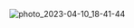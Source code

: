![photo_2023-04-10_18-41-44](https://user-images.githubusercontent.com/99496645/230907696-759c1f75-0c93-4f09-869b-454cd3fc7880.jpg)
